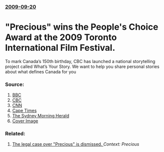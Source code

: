### [2009-09-20](/news/2009/09/20/index.md)

#  "Precious" wins the People's Choice Award at the 2009 Toronto International Film Festival. 

To mark Canada’s 150th birthday, CBC has launched a national storytelling project called What’s Your Story. We want to help you share personal stories about what defines Canada for you


### Source:

1. [BBC](http://news.bbc.co.uk/2/hi/entertainment/8265281.stm)
2. [CBC](http://www.cbc.ca/arts/tiff/story/2009/09/19/festival-awards.html?ref=rss)
3. [CNN](http://money.cnn.com/news/newsfeeds/articles/reuters/MTFH37234_2009-09-19_19-43-25_N19284668.htm)
4. [Cape Times](http://www.capetimes.co.za/index.php?fArticleId=5172323)
5. [The Sydney Morning Herald](http://www.smh.com.au/news/entertainment/film/precious-snags-audience-choice-award-at-toronto-film-festival/2009/09/20/1253384897080.html)
5. [Cover Image](https://i.cbc.ca/1.4005137.1488395527!/fileImage/httpImage/image.jpg_gen/derivatives/16x9_620/what-s-your-story-collage.jpg)

### Related:

1. [The legal case over "Precious" is dismissed. ](/news/2010/07/23/the-legal-case-over-precious-is-dismissed.md) _Context: Precious_
